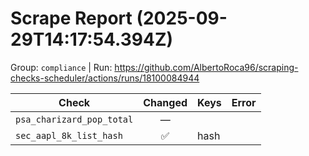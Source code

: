 # Scrape Report (2025-09-29T14:17:54.394Z)

Group: `compliance`  |  Run: https://github.com/AlbertoRoca96/scraping-checks-scheduler/actions/runs/18100084944

| Check | Changed | Keys | Error |
|---|:---:|:--|:--|
| `psa_charizard_pop_total` | — |  |  |
| `sec_aapl_8k_list_hash` | ✅ | hash |  |
